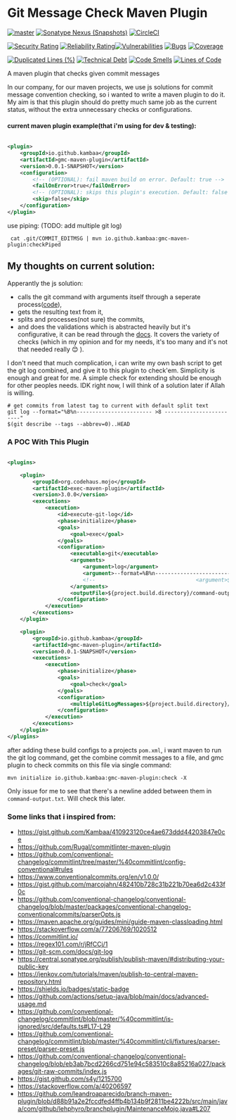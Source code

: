 # Git Message Check Maven Plugin
[![master](https://github.com/Kambaa/gmc-maven-plugin/actions/workflows/maven.yml/badge.svg?branch=master)](https://github.com/Kambaa/gmc-maven-plugin/actions/workflows/maven.yml)
[![Sonatype Nexus (Snapshots)](https://img.shields.io/nexus/s/io.github.kambaa/gmc-maven-plugin?server=https%3A%2F%2Fs01.oss.sonatype.org)](https://s01.oss.sonatype.org/content/repositories/snapshots/io/github/kambaa/gmc-maven-plugin/0.0.1-SNAPSHOT/)
[![CircleCI](https://dl.circleci.com/status-badge/img/gh/Kambaa/gmc-maven-plugin/tree/master.svg?style=svg)](https://dl.circleci.com/status-badge/redirect/gh/Kambaa/gmc-maven-plugin/tree/master)

[![Security Rating](https://sonarcloud.io/api/project_badges/measure?project=Kambaa_gmc-maven-plugin&metric=security_rating)](https://sonarcloud.io/summary/new_code?id=Kambaa_gmc-maven-plugin)
[![Reliability Rating](https://sonarcloud.io/api/project_badges/measure?project=Kambaa_gmc-maven-plugin&metric=reliability_rating)](https://sonarcloud.io/summary/new_code?id=Kambaa_gmc-maven-plugin)[![Vulnerabilities](https://sonarcloud.io/api/project_badges/measure?project=Kambaa_gmc-maven-plugin&metric=vulnerabilities)](https://sonarcloud.io/summary/new_code?id=Kambaa_gmc-maven-plugin)
[![Bugs](https://sonarcloud.io/api/project_badges/measure?project=Kambaa_gmc-maven-plugin&metric=bugs)](https://sonarcloud.io/summary/new_code?id=Kambaa_gmc-maven-plugin)
[![Coverage](https://sonarcloud.io/api/project_badges/measure?project=Kambaa_gmc-maven-plugin&metric=coverage)](https://sonarcloud.io/summary/new_code?id=Kambaa_gmc-maven-plugin)

[![Duplicated Lines (%)](https://sonarcloud.io/api/project_badges/measure?project=Kambaa_gmc-maven-plugin&metric=duplicated_lines_density)](https://sonarcloud.io/summary/new_code?id=Kambaa_gmc-maven-plugin)
[![Technical Debt](https://sonarcloud.io/api/project_badges/measure?project=Kambaa_gmc-maven-plugin&metric=sqale_index)](https://sonarcloud.io/summary/new_code?id=Kambaa_gmc-maven-plugin)
[![Code Smells](https://sonarcloud.io/api/project_badges/measure?project=Kambaa_gmc-maven-plugin&metric=code_smells)](https://sonarcloud.io/summary/new_code?id=Kambaa_gmc-maven-plugin)
[![Lines of Code](https://sonarcloud.io/api/project_badges/measure?project=Kambaa_gmc-maven-plugin&metric=ncloc)](https://sonarcloud.io/summary/new_code?id=Kambaa_gmc-maven-plugin)

A maven plugin that checks given commit messages

In our company, for our maven projects, we use js solutions for commit message convention checking, so i wanted to write
a maven plugin to do it. My aim is that this plugin should do pretty much same job as the current status, without the
extra unnecessary checks or configurations.

#### current maven plugin example(that i'm using for dev & testing):

```xml

<plugin>
    <groupId>io.github.kambaa</groupId>
    <artifactId>gmc-maven-plugin</artifactId>
    <version>0.0.1-SNAPSHOT</version>
    <configuration>
        <!-- (OPTIONAL): fail maven build on error. Default: true -->
        <failOnError>true</failOnError>
        <!-- (OPTIONAL): skips this plugin's execution. Default: false -->
        <skip>false</skip>
    </configuration>
</plugin>

```

use piping: (TODO: add multiple git log)
```shell
 cat .git/COMMIT_EDITMSG | mvn io.github.kambaa:gmc-maven-plugin:checkPiped
```


## My thoughts on current solution:

Apperantly the js solution:

- calls the git command with arguments itself through a seperate
  process([code](https://github.com/conventional-changelog/conventional-changelog/blob/master/packages/git-raw-commits/index.js#L59)),
- gets the resulting text from it,
- splits and processes(not sure) the commits,
- and does the validations which is abstracted heavily but it's configurative, it can be read through
  the [docs]( https://github.com/conventional-changelog/commitlint/tree/master/%40commitlint/config-conventional#rules).
  It covers the variety of checks (which in my opinion and for my needs, it's too many and it's not that needed really
  😊 ).

I don't need that much complication, i can write my own bash script to get the git log combined, and give it to this
plugin to check'em. Simplicity is enough and great for me. A simple check for extending should be enough for other
peoples needs. IDK right now, I will think of a solution later if Allah is willing.

```shell
# get commits from latest tag to current with default split text
git log --format="%B%n------------------------ >8 ------------------------" 
$(git describe --tags --abbrev=0)..HEAD
```

### A POC With This Plugin

```xml

<plugins>

    <plugin>
        <groupId>org.codehaus.mojo</groupId>
        <artifactId>exec-maven-plugin</artifactId>
        <version>3.0.0</version>
        <executions>
            <execution>
                <id>execute-git-log</id>
                <phase>initialize</phase>
                <goals>
                    <goal>exec</goal>
                </goals>
                <configuration>
                    <executable>git</executable>
                    <arguments>
                        <argument>log</argument>
                        <argument>--format=%B%n------------------------ >8 ------------------------</argument>
                        <!--                                <argument>$(git describe &#45;&#45;tags &#45;&#45;abbrev=0)..HEAD</argument>-->
                    </arguments>
                    <outputFile>${project.build.directory}/command-output.txt</outputFile>
                </configuration>
            </execution>
        </executions>
    </plugin>

    <plugin>
        <groupId>io.github.kambaa</groupId>
        <artifactId>gmc-maven-plugin</artifactId>
        <version>0.0.1-SNAPSHOT</version>
        <executions>
            <execution>
                <phase>initialize</phase>
                <goals>
                    <goal>check</goal>
                </goals>
                <configuration>
                    <multipleGitLogMessages>${project.build.directory}/command-output.txt</multipleGitLogMessages>
                </configuration>
            </execution>
        </executions>
    </plugin>
</plugins>
```

after adding these build configs to a projects `pom.xml`, i want maven to run the git log command, get the combine
commit messages to a file, and gmc plugin to check commits on this file via single command:

```
mvn initialize io.github.kambaa:gmc-maven-plugin:check -X
```

Only issue for me to see that there's a newline added between them in `command-output.txt`. Will check this later.

### Some links that i inspired from:

- https://gist.github.com/Kambaa/410923120ce4ae673ddd44203847e0ce
- https://github.com/Rugal/commitlinter-maven-plugin
- https://github.com/conventional-changelog/commitlint/tree/master/%40commitlint/config-conventional#rules
- https://www.conventionalcommits.org/en/v1.0.0/
- https://gist.github.com/marcojahn/482410b728c31b221b70ea6d2c433f0c
- https://github.com/conventional-changelog/conventional-changelog/blob/master/packages/conventional-changelog-conventionalcommits/parserOpts.js
- https://maven.apache.org/guides/mini/guide-maven-classloading.html
- https://stackoverflow.com/a/77206769/1020512
- https://commitlint.io/
- https://regex101.com/r/jRfCCj/1
- https://git-scm.com/docs/git-log
- https://central.sonatype.org/publish/publish-maven/#distributing-your-public-key
- https://jenkov.com/tutorials/maven/publish-to-central-maven-repository.html
- https://shields.io/badges/static-badge
- https://github.com/actions/setup-java/blob/main/docs/advanced-usage.md
- https://github.com/conventional-changelog/commitlint/blob/master/%40commitlint/is-ignored/src/defaults.ts#L17-L29
- https://github.com/conventional-changelog/commitlint/blob/master/%40commitlint/cli/fixtures/parser-preset/parser-preset.js
- https://github.com/conventional-changelog/conventional-changelog/blob/eb3ab7bcd2266cd751e94c583510c8a85216a027/packages/git-raw-commits/index.js
- https://gist.github.com/s4y/1215700
- https://stackoverflow.com/a/40206597
- https://github.com/leandroaparecido/branch-maven-plugin/blob/d88b91a2e2fccdfed4ffb4b134b9f2811be4222b/src/main/java/com/github/lehphyro/branchplugin/MaintenanceMojo.java#L207

